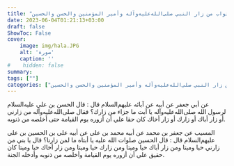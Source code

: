 ```yaml
---
title: "ثواب من زار النبي صلى‌الله‌عليه‌وآله وأمير المؤمنين والحسن والحسين"
date: 2023-06-04T01:21:13+03:00
draft: false
ShowToc: False
cover:
    image: img/hala.JPG
    alt: 'صورة'
    caption: ''
#    hidden: false
summary: 
tags: [""]
categories: ["ثواب من زار النبي صلى‌الله‌عليه‌وآله وأمير المؤمنين والحسن والحسين"]
---
```

عن أبي
جعفر عن أبيه عن آبائه عليهم‌السلام قال : قال الحسن بن علي عليه‌السلام
لرسول الله صلى‌الله‌عليه‌وآله يا أبت ما جزاء من زارك؟ فقال صلى‌الله‌عليه‌وآله من زارني أو
زار أباك أو زارك أو زار أخاك كان حقا علي أن أزوره يوم القيامة حتى
أخلصه من ذنوبه.

المسيب عن جعفر بن
محمد عن أبيه محمد بن علي عن أبيه علي بن الحسين بن علي عليهم‌السلام
قال : قال الحسين صلوات الله عليه يا أبتاه ما لمن زارنا؟ قال يا بني من
زارني حيا وميتا ومن زار أباك حيا وميتا ومن زارك حيا وميتا ومن زار
أخاك حيا وميتا كان حقيق علي أن أزوره يوم القيامة وأخلصه من ذنوبه
وأدخله الجنة.

